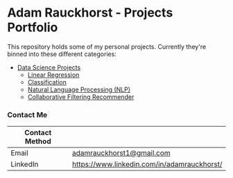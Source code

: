 # Adam Rauckhorst - Projects Portfolio

This repository holds some of my personal projects. Currently they're binned into these different categories:

- [Data Science Projects](https://github.com/ARauckhorst/Personal_Projects/tree/master/Data%20Science%20Projects)
    - [Linear Regression](https://github.com/ARauckhorst/Personal_Projects/tree/master/Data%20Science%20Projects/Money(golf)ball%20-%20Linear%20Regression)
    - [Classification](https://github.com/ARauckhorst/Personal_Projects/tree/master/Data%20Science%20Projects/Predicting%20SBA%20Loan%20Defaults)
    - [Natural Language Processing (NLP)](https://github.com/ARauckhorst/Personal_Projects/tree/master/Data%20Science%20Projects/Topic%20Modeling%20The%20Tim%20Ferriss%20Show)
    - [Collaborative Filtering Recommender](https://github.com/ARauckhorst/Personal_Projects/tree/master/Data%20Science%20Projects/Twitch%20Channel%20Collaborative%20Filtering%20Recommender)
    

### Contact Me

| Contact Method |  |
| --- | --- |
| Email | adamrauckhorst1@gmail.com |
| LinkedIn | https://www.linkedin.com/in/adamrauckhorst/ |
